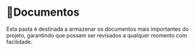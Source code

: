 # 📄Documentos

Esta pasta é destinada a armazenar os documentos mais importantes do projeto, garantindo que possam ser revisados a qualquer momento com facilidade.
